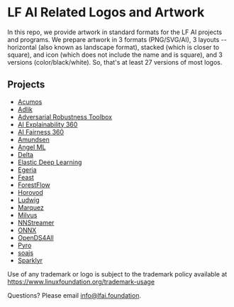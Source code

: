 # LF AI Related Logos and Artwork 
In this repo, we provide artwork in standard formats for the LF AI projects and programs. We prepare artwork in 3 formats (PNG/SVG/AI), 3 layouts -- horizontal (also known as landscape format), stacked (which is closer to square), and icon (which does not include the name and is square), and 3 versions (color/black/white). So, that's at least 27 versions of most logos. 

## Projects

- [Acumos](projects#acumos)
- [Adlik](projects#adlik)
- [Adversarial Robustness Toolbox](projects#adversarial-robustness-toolbox)
- [AI Explainability 360](projects#ai-explainability-360)
- [AI Fairness 360](projects#ai-fairness-360)
- [Amundsen](projects#amundsen)
- [Angel ML](projects#angel-ml)
- [Delta](projects#delta)
- [Elastic Deep Learning](projects#elastic-deep-learning)
- [Egeria](projects#egeria)
- [Feast](projects#feast)
- [ForestFlow](projects#forestflow)
- [Horovod](projects#horovod)
- [Ludwig](projects#ludwig)
- [Marquez](projects#marquez)
- [Milvus](projects#milvus)
- [NNStreamer](projects#nnstreamer)
- [ONNX](projects#onnx)
- [OpenDS4All](projects#opends4all)
- [Pyro](projects#pyro)
- [soajs](projects#soajs)
- [Sparklyr](projects#sparklyr)

Use of any trademark or logo is subject to the trademark policy available at https://www.linuxfoundation.org/trademark-usage

Questions? Please email info@lfai.foundation.

